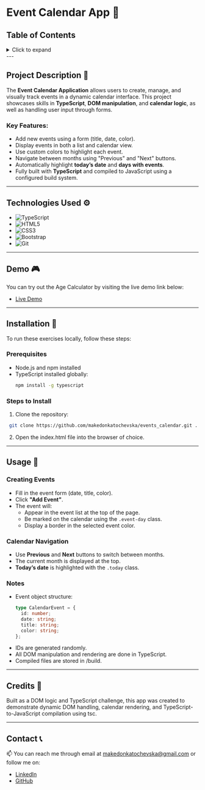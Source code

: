 # Event Calendar App 📅

## Table of Contents

<details>
  <summary>Click to expand</summary>
  - 📜 Project Description <br>
  - ⚙️ Technologies Used <br>
  - 🎮 Demo <br>
  - 🔨 Installation <br>
  - 🚀 Usage <br>
  - 📝 Credits <br>
  - 📞 Contact <br>
</details>
---

## Project Description 📜

The **Event Calendar Application** allows users to create, manage, and visually track events in a dynamic calendar interface. This project showcases skills in **TypeScript**, **DOM manipulation**, and **calendar logic**, as well as handling user input through forms.

### Key Features:

- Add new events using a form (title, date, color).
- Display events in both a list and calendar view.
- Use custom colors to highlight each event.
- Navigate between months using "Previous" and "Next" buttons.
- Automatically highlight **today’s date** and **days with events**.
- Fully built with **TypeScript** and compiled to JavaScript using a configured build system.

---

## Technologies Used ⚙️

- ![TypeScript](https://img.shields.io/badge/TypeScript-3178C6?style=flat-square&logo=typescript&logoColor=white)
- ![HTML5](https://img.shields.io/badge/HTML5-E34F26?style=flat-square&logo=html5&logoColor=white)
- ![CSS3](https://img.shields.io/badge/CSS3-1572B6?style=flat-square&logo=css3&logoColor=white)
- ![Bootstrap](https://img.shields.io/badge/Bootstrap-563D7C?style=flat-square&logo=bootstrap&logoColor=white)
- ![Git](https://img.shields.io/badge/Git-F05032?style=flat-square&logo=git&logoColor=white)

---

## Demo 🎮

You can try out the Age Calculator by visiting the live demo link below:

- [Live Demo](https://events-calendar-makedonkat.netlify.app/)

---

## Installation 🔨

To run these exercises locally, follow these steps:

### Prerequisites

- Node.js and npm installed
- TypeScript installed globally:
  ```bash
  npm install -g typescript
  ```

### Steps to Install

1. Clone the repository:

```bash
 git clone https://github.com/makedonkatochevska/events_calendar.git .
```

2. Open the index.html file into the browser of choice.

---

## Usage 🚀

### Creating Events

- Fill in the event form (date, title, color).
- Click **"Add Event"**.
- The event will:
  - Appear in the event list at the top of the page.
  - Be marked on the calendar using the `.event-day` class.
  - Display a border in the selected event color.

### Calendar Navigation

- Use **Previous** and **Next** buttons to switch between months.
- The current month is displayed at the top.
- **Today’s date** is highlighted with the `.today` class.

### Notes

- Event object structure:
  ```ts
  type CalendarEvent = {
    id: number;
    date: string;
    title: string;
    color: string;
  };
  ```
- IDs are generated randomly.
- All DOM manipulation and rendering are done in TypeScript.
- Compiled files are stored in /build.

---

## Credits 📝

Built as a DOM logic and TypeScript challenge, this app was created to demonstrate dynamic DOM handling, calendar rendering, and TypeScript-to-JavaScript compilation using tsc.

---

## Contact 📞

📫 You can reach me through email at [makedonkatochevska@gmail.com](mailto:makedonkatochevska@gmail.com) or follow me on:

- [LinkedIn](https://www.linkedin.com/in/makedonka-tochevska)
- [GitHub](https://github.com/makedonkatochevska)
